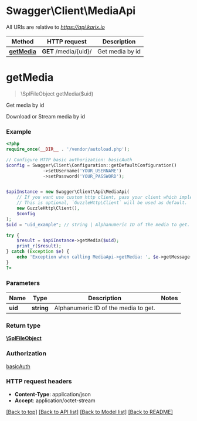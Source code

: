 # Swagger\Client\MediaApi

All URIs are relative to *https://api.karix.io*

Method | HTTP request | Description
------------- | ------------- | -------------
[**getMedia**](MediaApi.md#getMedia) | **GET** /media/{uid}/ | Get media by id


# **getMedia**
> \SplFileObject getMedia($uid)

Get media by id

Download or Stream media by id

### Example
```php
<?php
require_once(__DIR__ . '/vendor/autoload.php');

// Configure HTTP basic authorization: basicAuth
$config = Swagger\Client\Configuration::getDefaultConfiguration()
              ->setUsername('YOUR_USERNAME')
              ->setPassword('YOUR_PASSWORD');


$apiInstance = new Swagger\Client\Api\MediaApi(
    // If you want use custom http client, pass your client which implements `GuzzleHttp\ClientInterface`.
    // This is optional, `GuzzleHttp\Client` will be used as default.
    new GuzzleHttp\Client(),
    $config
);
$uid = "uid_example"; // string | Alphanumeric ID of the media to get.

try {
    $result = $apiInstance->getMedia($uid);
    print_r($result);
} catch (Exception $e) {
    echo 'Exception when calling MediaApi->getMedia: ', $e->getMessage(), PHP_EOL;
}
?>
```

### Parameters

Name | Type | Description  | Notes
------------- | ------------- | ------------- | -------------
 **uid** | **string**| Alphanumeric ID of the media to get. |

### Return type

[**\SplFileObject**](../Model/\SplFileObject.md)

### Authorization

[basicAuth](../../README.md#basicAuth)

### HTTP request headers

 - **Content-Type**: application/json
 - **Accept**: application/octet-stream

[[Back to top]](#) [[Back to API list]](../../README.md#documentation-for-api-endpoints) [[Back to Model list]](../../README.md#documentation-for-models) [[Back to README]](../../README.md)

